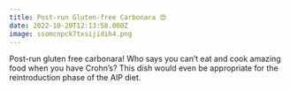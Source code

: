 ```yaml
---
title: Post-run Gluten-free Carbonara 😍
date: 2022-10-20T12:13:58.000Z
image: ssomcnpck7txsijidih4.png
---
```

Post-run gluten free carbonara! Who says you can’t eat and cook amazing food when you have Crohn’s? 
This dish would even be appropriate for the reintroduction phase of the AIP diet.